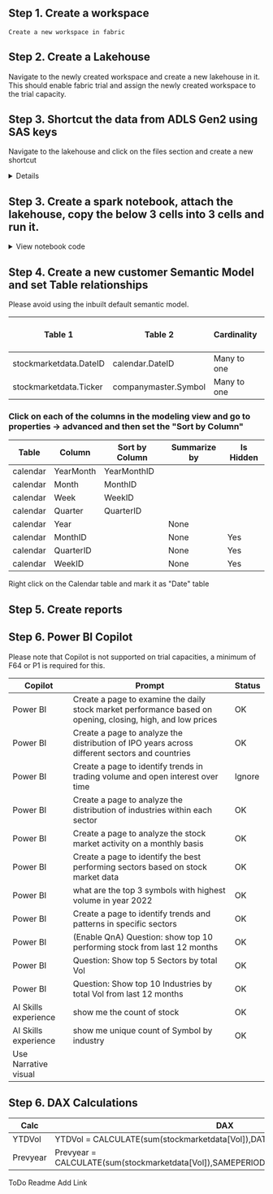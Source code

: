

## Step 1. Create  a workspace
    Create a new workspace in fabric
## Step 2. Create  a Lakehouse
  Navigate to the newly created workspace and create a new lakehouse in it.
  This should enable fabric trial and assign the newly created workspace to the trial capacity.

## Step 3. Shortcut the data from ADLS Gen2 using SAS keys
Navigate to the lakehouse and click on the files section and create a new shortcut


<details>
  

### Shortcut ADLS Gen2


|Setting|Value|
|--|--|
|URL|```https://publicdatamsdndatalake.dfs.core.windows.net/dataset```|
|Connection|Create new connection|
|Connection name|```publicdatastockmarket```|
|Authentication Kind|Shared Access Signature (SAS)|
|SAS token|```sp=rle&st=2024-02-28T15:36:24Z&se=2025-12-31T23:36:24Z&spr=https&sv=2022-11-02&sr=c&sig=D09gESF9Cd0jObLDKSLO%2F1RA1JJGXMlf1W865YDNm1o%3D```|

### Shortcut ADLS Gen2 dataset

Add a check box - remove below section
Navigate and browse shortcuts to view files



|Setting|Value|
|--|--|
|Shortcut Name|dataset|
|URL|```https://publicdatamsdndatalake.dfs.core.windows.net```|
|Sub Path|/dataset|

### Source file statistics

|Table|Source File Count|Source File Size|Source Row Count| Source|
|--|--:|--:|--:|--|
|calendar|1|1.48 mb|20,088|  Calendar data in CSV format |
|companymaster|3|< 1mb|7,175|Downloaded from https://www.nasdaq.com/market-activity/stocks/screener |
|stockmarketdata|8672|1.3 gb| 19,359,931|Downloaded from https://stooq.com/db/h/  Daily US ASCII - Until July 19 2024|

</details>

## Step 3. Create a spark notebook, attach the lakehouse, copy the below 3 cells into 3 cells and run it.
<details>

  <summary>View notebook code</summary>

```
%%sql
DROP TABLE IF EXISTS  csv_calendar;
CREATE TABLE  csv_calendar
(
SQLDate      STRING,
DateID       INT,
WeekID       INT,
Week         STRING,
QuarterID    INT,
Quarter1     STRING,
MonthID      INT,
Month1       STRING,
YearMonthID  INT,
YearMonth    STRING,
WeekDayID    INT,
WeekDay1     STRING,
Year1        INT
) 
USING csv OPTIONS (path "Files/dataset/stockmarket/calendar/calendar.csv", header "true");

DROP TABLE IF EXISTS  csv_companymaster;
CREATE TABLE  csv_companymaster
 (
Symbol        STRING,
Name          STRING,
LastSale      STRING,
NetChange     STRING,
PercentChange STRING,
MarketCap     STRING,
Country       STRING,
IPOYear       STRING,
Volume        STRING,
Sector        STRING,
Industry      STRING
) 
USING csv OPTIONS (path "Files/dataset/stockmarket/companymaster/*.csv",    header "true");

DROP TABLE IF EXISTS  csv_stockmarketdata;
CREATE TABLE  csv_stockmarketdata
 (
    Ticker	     STRING,
    Per          STRING,
    Date         INT,
    Time         STRING,
    Open         DECIMAL(10,4),
    High         DECIMAL(10,4),
    Low          DECIMAL(10,4),
    Close        DECIMAL(10,4),
    Vol          INT,
    OpenInt      INT
) 
USING csv OPTIONS (path "Files/dataset/stockmarket/stockmarketdata/*/*",    header "true")

```

```
%%pyspark
resultsDFcalendar=spark.sql("SELECT CAST(SQLDate as DATE) as SQLDate ,DateID,WeekID,Week,QuarterID,Quarter1 as Quarter,MonthID,Month1 as Month,YearMonthID,YearMonth,WeekDayID,WeekDay1 as WeekDay,Year1 as Year FROM csv_calendar WHERE DateID >= 20000101")
resultsDFcalendar.write.format("delta").mode("overwrite").option("overwriteSchema", "true").save("Tables/calendar")

resultsDFcompanymaster=spark.sql("SELECT Symbol,Name,Country,IPOYear,Sector,Industry,LEFT(Symbol,1) as SymbolStartWith  FROM csv_companymaster")
resultsDFcompanymaster.write.format("delta").mode("overwrite").option("overwriteSchema", "true").save("Tables/companymaster")

resultsDFstockmarketdata=spark.sql("SELECT REPLACE(Ticker,'.US','') as Ticker,Date as DateID,Open,High,Low,Close,Vol,OpenInt FROM csv_stockmarketdata  WHERE Date >= 20000101 AND REPLACE(Ticker,'.US','') IN (SELECT Symbol FROM csv_companymaster)")
resultsDFstockmarketdata.write.format("delta").mode("overwrite").option("overwriteSchema", "true").save("Tables/stockmarketdata")
```

```
%%sql
DROP TABLE IF EXISTS  csv_calendar;
DROP TABLE IF EXISTS  csv_companymaster;
DROP TABLE IF EXISTS  csv_stockmarketdata;
```
</details>


## Step 4. Create a new customer Semantic Model and set Table relationships

Please avoid using the inbuilt default semantic model.

|Table 1|Table 2|Cardinality|Cross-filter direction|Make this relationship acitve|
|--|--|--|--|--|
|stockmarketdata.DateID|calendar.DateID|Many to one|Single|Yes|
|stockmarketdata.Ticker|companymaster.Symbol|Many to one|Single|Yes|


### Click on each of the columns in the modeling view and go to properties -> advanced and then set the "Sort by Column"

|Table |Column |Sort by Column|Summarize by| Is Hidden |
|--|--|--|--|--|
|calendar|YearMonth|YearMonthID|
|calendar|Month|MonthID|
|calendar|Week|WeekID|
|calendar|Quarter|QuarterID|
|calendar|Year|| None|
|calendar|MonthID|| None|Yes|
|calendar|QuarterID|| None|Yes|
|calendar|WeekID|| None|Yes|

Right click on the Calendar table and mark it as "Date" table


## Step 5. Create reports



## Step 6. Power BI Copilot 

Please note that Copilot is not supported on trial capacities, a minimum of F64 or P1 is required for this.

|Copilot| Prompt|Status|
|--|--|--|
|Power BI|Create a page to examine the daily stock market performance based on opening, closing, high, and low prices|OK|
|Power BI|Create a page to analyze the distribution of IPO years across different sectors and countries|OK|
|Power BI|Create a page to identify trends in trading volume and open interest over time|Ignore|
|Power BI|Create a page to analyze the distribution of industries within each sector|OK|
|Power BI|Create a page to analyze the stock market activity on a monthly basis|OK|
|Power BI|Create a page to identify the best performing sectors based on stock market data|OK|
|Power BI|what are the top 3 symbols with highest volume in year 2022|OK|
|Power BI|Create a page to identify trends and patterns in specific sectors|OK|
|Power BI|(Enable QnA) Question: show top 10 performing stock from last 12 months|OK|
|Power BI|Question: Show top 5 Sectors by total Vol |OK|
|Power BI|Question: Show top 10 Industries by total Vol from last 12 months |OK|
|AI Skills experience| show me the count of stock |OK|
|AI Skills experience| show me unique count of Symbol by industry |OK|
|Use Narrative visual|  |




## Step 6. DAX Calculations

|Calc| DAX|
|--|--|
|YTDVol|YTDVol = CALCULATE(sum(stockmarketdata[Vol]),DATESYTD('calendar'[SQLDate]))|
|Prevyear|Prevyear = CALCULATE(sum(stockmarketdata[Vol]),SAMEPERIODLASTYEAR('calendar'[SQLDate]))|



ToDo
Readme
Add Link
